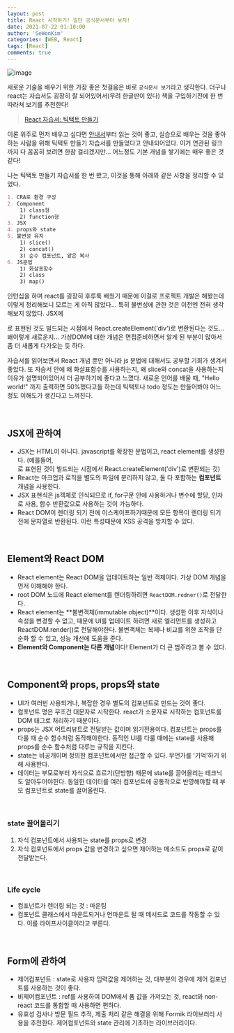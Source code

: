 ```yaml
---
layout: post
title: React 시작하기! 일단 공식문서부터 보자!
date: 2021-07-22 01:10:00
author: 'SeWonKim'
categories: [WEB, React]
tags: [React]
comments: true
---
```


![image](https://user-images.githubusercontent.com/30452963/126523394-1e0d0963-80c4-4676-8559-750889e73e25.png)

새로운 기술을 배우기 위한 가장 좋은 첫걸음은 바로 `공식문서 보기`라고 생각한다. 
더구나 react는 자습서도 굉장히 잘 되어있어서(무려 한글판이 있다) 책을 구입하기전에 한 번 따라쳐 보기를 추천한다!

> [React 자습서: 틱택토 만들기](https://ko.reactjs.org/tutorial/tutorial.html)

이론 위주로 먼저 배우고 싶다면 [안내서](https://ko.reactjs.org/docs/hello-world.html)부터 읽는 것이 좋고, 실습으로 배우는 것을 좋아하는 사람을 위해 틱택토 만들기 자습서를 만들었다고 안내되어있다. 이거 연관된 링크까지 다 꼼꼼히 보려면 한참 걸리겠지만... 어느정도 기본 개념을 쌓기에는 매우 좋은 것 같다!

나는 틱택토 만들기 자습서를 한 번 봤고, 이것을 통해 아래와 같은 사항을 정리할 수 있었다.

```markdown
1. CRA로 환경 구성
2. Component
    1) class형
    2) function형
3. JSX
4. props와 state
5. 불변성 유지
    1) slice()
    2) concat()
    3) 순수 컴포넌트, 얕은 복사
6. JS문법
    1) 화살표함수
    2) class
    3) map()
```

인턴십을 하며 react를 굉장히 후루룩 배웠기 때문에 이걸로 프로젝트 개발은 해봤는데 이렇게 정리해보니 모르는 게 아직 많았다... 특히 불변성에 관한 것은 이전엔 전혀 생각해보지 않았다. JSX에 <div>로 표현된 것도 빌드되는 시점에서 React.createElement('div')로 변환된다는 것도... 왜이렇게 새로운지... 가상DOM에 대한 개념은 면접준비하면서 알게 된 부분이 많아서 좀 더 새롭게 다가오는 듯 하다. 

자습서를 읽어보면서 React 개념 뿐만 아니라 js 문법에 대해서도 공부할 기회가 생겨서 좋았다. 또 자습서 안에 왜 화살표함수를 사용하는지, 왜 slice와 concat을 사용하는지 이유가 설명되어있어서 더 공부하기에 좋다고 느꼈다. 새로운 언어를 배울 때, "Hello world!" 까지 출력하면 50%했다고들 하는데 틱택토나 todo 정도는 만들어봐야 어느정도 이해도가 생긴다고 느껴진다.

&nbsp;
&nbsp;

## JSX에 관하여

- JSX는 HTML이 아니다. javascript를 확장한 문법이고, react element를 생성한다. (예를들어, <div>로 표현된 것이 빌드되는 시점에서 React.createElement('div')로 변환되는 것)
- React는 마크업과 로직을 별도의 파일에 분리하지 않고, 둘 다 포함하는 **컴포넌트** 개념을 사용한다.
- JSX 표현식은 js객체로 인식되므로 if, for구문 안에 사용하거나 변수에 할당, 인자로 사용, 함수 반환값으로 사용하는 것이 가능하다.
- React DOM이 렌더링 되기 전에 이스케이프하기때문에 모든 항목이 렌더링 되기 전에 문자열로 반환된다. 이런 특성때문에 XSS 공격을 방지할 수 있다.

&nbsp;
&nbsp;

## Element와 React DOM

- React element는 React DOM을 업데이트하는 일반 객체이다. 가상 DOM 개념을 먼저 이해해야 한다.
- root DOM 노드에 React element를 렌더링하려면 `ReactDOM.redner()`로 전달한다.
- React element는 **불변객체(immutable object)**이다. 생성한 이후 자식이나 속성을 변경할 수 없고, 때문에 UI를 업데이트 하려면 새로 엘리먼트를 생성하고 ReactDOM.render()로 전달해야한다. 불변객체는 복제나 비교를 위한 조작을 단순화 할 수 있고, 성능 개선에 도움을 준다.
- **Element와 Component는 다른 개념**이다! Element가 더 큰 범주라고 볼 수 있다.

&nbsp;
&nbsp;

## Component와 props, props와 state

- UI가 여러번 사용되거나, 복잡한 경우 별도의 컴포넌트로 만드는 것이 좋다.
- 컴포넌트 명은 무조건 대문자로 시작한다. react가 소문자로 시작하는 컴포넌트를 DOM 태그로 처리하기 때문이다.
- props는 JSX 어트리뷰트로 전달받는 값이며 읽기전용이다. 컴포넌트는 props를 다룰 때 순수 함수처럼 동작해야한다. 동적인 UI를 다룰 때에는 state를 사용해 props를 순수 함수처럼 다루는 규칙을 지킨다.
- state는 비공개이며 정의한 컴포넌트에서만 접근할 수 있다. 무언가를 '기억'하기 위해 사용한다. 
- 데이터는 부모로부터 자식으로 흐르기(단방향) 때문에 state를 끌어올리는 테크닉도 알아두어야한다. 동일한 데이터를 여러 컴포넌트에 공통적으로 반영해야할 때 부모 컴포넌트로 state를 끌어올린다.

&nbsp;

### state 끌어올리기

1. 자식 컴포넌트에서 사용되는 state를 props로 변경
2. 자식 컴포넌트에서 props 값을 변경하고 싶으면 제어하는 메소드도 props로 같이 전달받는다.

&nbsp;

### Life cycle

- 컴포넌트가 렌더링 되는 것 : 마운팅
- 컴포넌트 클래스에서 마운트되거나 언마운트 될 때 메서드로 코드를 작동할 수 있다. 이를 라이프사이클이라고 부른다.


&nbsp;
&nbsp;

## Form에 관하여

- 제어컴포넌트 : state로 사용자 입력값을 제어하는 것, 대부분의 경우에 제어 컴포넌트를 사용하는 것이 좋다.
- 비제어컴포넌트 : ref를 사용하여 DOM에서 폼 값을 가져오는 것, react와 non-react 코드를 통합할 때 사용하면 편하다.
- 유효성 검사나 방문 필드 추적, 제출 처리 같은 해결을 위해 Formik 라이브러리 사용을 추천한다. 제어컴포넌트와 state 관리에 기초하는 라이브러리이다.
  
